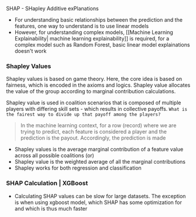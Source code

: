 SHAP - SHapley Additive exPlanations

- For understanding basic relationships between the prediction and the features, one way to understand is to use linear models
- However, for understanding complex models, [[Machine Learning Explainability| machine learning explainability]] is required, for a complex model such as Random Forest, basic linear model explainations doesn't work

### Shapley Values

Shapley values is based on game theory. Here, the core idea is based on fairness, which is encoded in the axioms and logics. Shapley value allocates the value of the group according to marginal contribution calculations.

Shapley value is used in coalition scenarios that is composed of multiple players with differing skill sets - which results in collective payoffs. `What is the fairest way to divide up that payoff among the players?`

> In the machine learning context, for a row (record) where we are trying to predict, each feature is considered a player and the prediction is the payout. Accordingly, the prediction is made

- Shapley values is the average marginal contribution of a feature value across all possible coalitions (or)
- Shapley value is the weighted average of all the marginal contributions
- Shapley works for both regression and classification  

### SHAP Calculation | XGBoost

- Calculating SHAP values can be slow for large datasets. The exception is when using xgboost model, which SHAP has some optimization for and which is thus much faster

